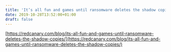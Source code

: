 ```yaml
---
title: 'It’s all fun and games until ransomware deletes the shadow copies'
date: 2019-10-28T13:52:00+01:00
draft: false
---
```


[https://redcanary.com/blog/its-all-fun-and-games-until-ransomware-deletes-the-shadow-copies/](https://redcanary.com/blog/its-all-fun-and-games-until-ransomware-deletes-the-shadow-copies/)